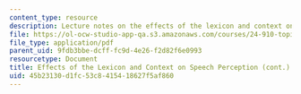 ```yaml
---
content_type: resource
description: Lecture notes on the effects of the lexicon and context on speech perception.
file: https://ol-ocw-studio-app-qa.s3.amazonaws.com/courses/24-910-topics-in-linguistic-theory-laboratory-phonology-spring-2007/45b23130d1fc53c8415418627f5af860_lec10_listener.pdf
file_type: application/pdf
parent_uid: 9fdb3bbe-dcff-fc9d-4e26-f2d82f6e0993
resourcetype: Document
title: Effects of the Lexicon and Context on Speech Perception (cont.)
uid: 45b23130-d1fc-53c8-4154-18627f5af860
---
```

